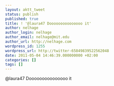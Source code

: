 ```yaml
---
layout: aktt_tweet
status: publish
published: true
title: ! '@laura47 Dooooooooooooooo it'
author: nelhage
author_login: nelhage
author_email: nelhage@mit.edu
author_url: http://nelhage.com
wordpress_id: 1255
wordpress_url: http://twitter-65849839522562048
date: 2011-05-04 14:46:39.000000000 +02:00
categories: []
tags: []
---
```

@laura47 Dooooooooooooooo it

